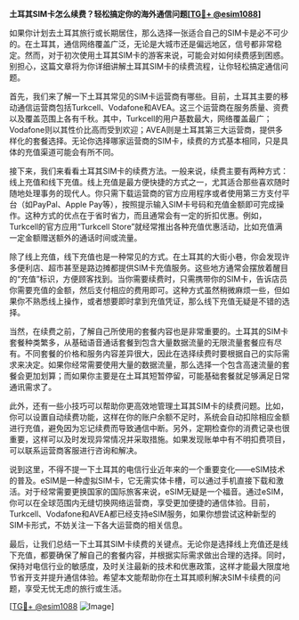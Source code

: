 **土耳其SIM卡怎么续费？轻松搞定你的海外通信问题[[TG💪+ @esim1088](https://t.me/s/esim1088)]**

如果你计划去土耳其旅行或长期居住，那么选择一张适合自己的SIM卡是必不可少的。在土耳其，通信网络覆盖广泛，无论是大城市还是偏远地区，信号都非常稳定。然而，对于初次使用土耳其SIM卡的游客来说，可能会对如何续费感到困惑。别担心，这篇文章将为你详细讲解土耳其SIM卡的续费流程，让你轻松搞定通信问题。

首先，我们来了解一下土耳其常见的SIM卡运营商有哪些。目前，土耳其主要的移动通信运营商包括Turkcell、Vodafone和AVEA。这三个运营商在服务质量、资费以及覆盖范围上各有千秋。其中，Turkcell的用户基数最大，网络覆盖最广；Vodafone则以其性价比高而受到欢迎；AVEA则是土耳其第三大运营商，提供多样化的套餐选择。无论你选择哪家运营商的SIM卡，续费的方式基本相同，只是具体的充值渠道可能会有所不同。

接下来，我们来看看土耳其SIM卡的续费方法。一般来说，续费主要有两种方式：线上充值和线下充值。线上充值是最方便快捷的方式之一，尤其适合那些喜欢随时随地处理事务的现代人。你只需下载运营商的官方应用程序或者使用第三方支付平台（如PayPal、Apple Pay等），按照提示输入SIM卡号码和充值金额即可完成操作。这种方式的优点在于省时省力，而且通常会有一定的折扣优惠。例如，Turkcell的官方应用“Turkcell Store”就经常推出各种充值优惠活动，比如充值满一定金额赠送额外的通话时间或流量。

除了线上充值，线下充值也是一种常见的方式。在土耳其的大街小巷，你会发现许多便利店、超市甚至是路边摊都提供SIM卡充值服务。这些地方通常会摆放着醒目的“充值”标识，方便顾客找到。当你需要续费时，只需携带你的SIM卡，告诉店员你需要充值的金额，然后支付相应的费用即可。这种方式虽然稍微麻烦一些，但如果你不熟悉线上操作，或者想要即时拿到充值凭证，那么线下充值无疑是不错的选择。

当然，在续费之前，了解自己所使用的套餐内容也是非常重要的。土耳其的SIM卡套餐种类繁多，从基础语音通话套餐到包含大量数据流量的无限流量套餐应有尽有。不同套餐的价格和服务内容差异很大，因此在选择续费时要根据自己的实际需求来决定。如果你经常需要使用大量的数据流量，那么选择一个包含高速流量的套餐会更加划算；而如果你主要是在土耳其短暂停留，可能基础套餐就足够满足日常通讯需求了。

此外，还有一些小技巧可以帮助你更高效地管理土耳其SIM卡的续费问题。比如，你可以设置自动续费功能，这样在你的账户余额不足时，系统会自动扣除相应金额进行充值，避免因为忘记续费而导致通信中断。另外，定期检查你的消费记录也很重要，这样可以及时发现异常情况并采取措施。如果发现账单中有不明扣费项目，可以联系运营商客服进行咨询和解决。

说到这里，不得不提一下土耳其的电信行业近年来的一个重要变化——eSIM技术的普及。eSIM是一种虚拟SIM卡，它无需实体卡槽，可以通过手机直接下载和激活。对于经常需要更换国家的国际旅客来说，eSIM无疑是一个福音。通过eSIM，你可以在全球范围内无缝切换网络运营商，享受更加便捷的通信体验。目前，Turkcell、Vodafone和AVEA都已经支持eSIM服务，如果你想尝试这种新型的SIM卡形式，不妨关注一下各大运营商的相关信息。

最后，让我们总结一下土耳其SIM卡续费的关键点。无论你是选择线上充值还是线下充值，都要确保了解自己的套餐内容，并根据实际需求做出合理的选择。同时，保持对电信行业的敏感度，及时关注最新的技术和优惠政策，这样才能最大限度地节省开支并提升通信体验。希望本文能帮助你在土耳其顺利解决SIM卡续费的问题，享受无忧无虑的旅行或生活。

[[TG💪+ @esim1088](https://t.me/s/esim1088) ![Image](https://i.postimg.cc/4NQfJmqS/Snipaste-2025-05-13-00-14-12.png)]